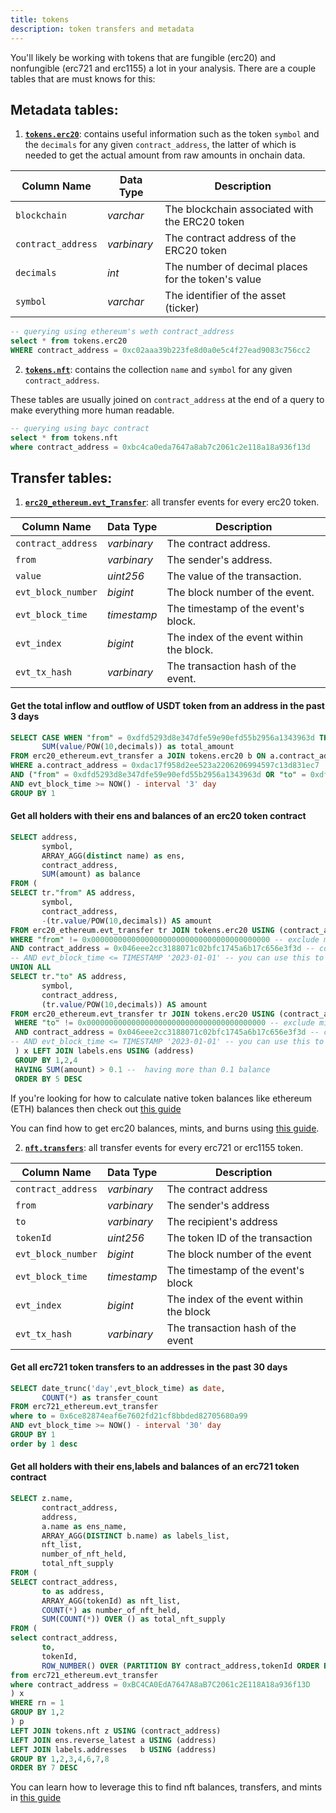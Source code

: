 ```yaml
---
title: tokens
description: token transfers and metadata
---
```


You'll likely be working with tokens that are fungible (erc20) and nonfungible (erc721 and erc1155) a lot in your analysis. There are a couple tables that are must knows for this:

## Metadata tables:

1. [**`tokens.erc20`**](https://spellbook-docs.dune.com/#!/model/model.spellbook.tokens_erc20): contains useful information such as the token `symbol` and the `decimals` for any given `contract_address`, the latter of which is needed to get the actual amount from raw amounts in onchain data.

| Column Name       | Data Type   | Description                                            |
|-------------------|-------------|--------------------------------------------------------|
| `blockchain`      | _varchar_   | The blockchain associated with the ERC20 token         |
| `contract_address`| _varbinary_ | The contract address of the ERC20 token                |
| `decimals`        | _int_       | The number of decimal places for the token's value     |
| `symbol`          | _varchar_   | The identifier of the asset (ticker)                   |


```sql
-- querying using ethereum's weth contract_address
select * from tokens.erc20
WHERE contract_address = 0xc02aaa39b223fe8d0a0e5c4f27ead9083c756cc2
```

2. [**`tokens.nft`**](https://spellbook-docs.dune.com/#!/model/model.spellbook.tokens_nft): contains the collection `name` and `symbol` for any given `contract_address`.

These tables are usually joined on `contract_address` at the end of a query to make everything more human readable.

```sql
-- querying using bayc contract
select * from tokens.nft
where contract_address = 0xbc4ca0eda7647a8ab7c2061c2e118a18a936f13d
```

## Transfer tables:

1. [**`erc20_ethereum.evt_Transfer`**](https://spellbook-docs.dune.com/#!/model/model.spellbook.transfers_ethereum_erc20): all transfer events for every erc20 token. 

| Column Name        | Data Type        | Description                                       |
|--------------------|------------------|---------------------------------------------------|
| `contract_address` | _varbinary_      | The contract address.                             |
| `from`             | _varbinary_      | The sender's address.                             |
| `value`            | _uint256_        | The value of the transaction.                     |
| `evt_block_number` | _bigint_         | The block number of the event.                    |
| `evt_block_time`   | _timestamp_      | The timestamp of the event's block.               |
| `evt_index`        | _bigint_         | The index of the event within the block.          |
| `evt_tx_hash`      | _varbinary_      | The transaction hash of the event.                |

#### Get the total inflow and outflow of USDT token from an address in the past 3 days

```sql
SELECT CASE WHEN "from" = 0xdfd5293d8e347dfe59e90efd55b2956a1343963d THEN 'Outflow' ELSE 'Inflow' END AS token_flow,
       SUM(value/POW(10,decimals)) as total_amount
FROM erc20_ethereum.evt_transfer a JOIN tokens.erc20 b ON a.contract_address = b.contract_address  
WHERE a.contract_address = 0xdac17f958d2ee523a2206206994597c13d831ec7
AND ("from" = 0xdfd5293d8e347dfe59e90efd55b2956a1343963d OR "to" = 0xdfd5293d8e347dfe59e90efd55b2956a1343963d)
AND evt_block_time >= NOW() - interval '3' day
GROUP BY 1
```

#### Get all holders with their ens and balances of an erc20 token contract

```sql
SELECT address,
       symbol,
       ARRAY_AGG(distinct name) as ens,
       contract_address,
       SUM(amount) as balance
FROM (
SELECT tr."from" AS address,
       symbol,
       contract_address,
       -(tr.value/POW(10,decimals)) AS amount
FROM erc20_ethereum.evt_transfer tr JOIN tokens.erc20 USING (contract_address)
WHERE "from" != 0x0000000000000000000000000000000000000000 -- exclude mint/burn addresses
AND contract_address = 0x046eee2cc3188071c02bfc1745a6b17c656e3f3d -- contract_address of the erc20 token 
-- AND evt_block_time <= TIMESTAMP '2023-01-01' -- you can use this to get snapshot data
UNION ALL
SELECT tr."to" AS address,
       symbol,
       contract_address,
       (tr.value/POW(10,decimals)) AS amount
FROM erc20_ethereum.evt_transfer tr JOIN tokens.erc20 USING (contract_address)
 WHERE "to" != 0x0000000000000000000000000000000000000000 -- exclude mint/burn addresses
 AND contract_address = 0x046eee2cc3188071c02bfc1745a6b17c656e3f3d -- contract_address of the erc20 token
-- AND evt_block_time <= TIMESTAMP '2023-01-01' -- you can use this to get snapshot data
 ) x LEFT JOIN labels.ens USING (address)
 GROUP BY 1,2,4
 HAVING SUM(amount) > 0.1 --  having more than 0.1 balance
 ORDER BY 5 DESC
```

If you're looking for how to calculate native token balances like ethereum (ETH) balances then check out [this guide](https://web3datadegens.substack.com/p/web3-sql-weekly-1-how-to-calculate)

You can find how to get erc20 balances, mints, and burns using [this guide](https://www.youtube.com/watch?v=LT_PB-Fso3M).

2. [**`nft.transfers`**](https://spellbook-docs.dune.com/#!/model/model.spellbook.nft_transfers): all transfer events for every erc721 or erc1155 token. 

| Column Name       | Data Type   | Description                                       |
|-------------------|-------------|---------------------------------------------------|
| `contract_address`| _varbinary_ | The contract address                              |
| `from`            | _varbinary_ | The sender's address                              |
| `to`              | _varbinary_ | The recipient's address                           |
| `tokenId`         | _uint256_   | The token ID of the transaction                   |
| `evt_block_number`| _bigint_    | The block number of the event                     |
| `evt_block_time`  | _timestamp_ | The timestamp of the event's block                |
| `evt_index`       | _bigint_    | The index of the event within the block           |
| `evt_tx_hash`     | _varbinary_ | The transaction hash of the event                 |

#### Get all erc721 token transfers to an addresses in the past 30 days

```sql
SELECT date_trunc('day',evt_block_time) as date,
       COUNT(*) as transfer_count
FROM erc721_ethereum.evt_transfer
where to = 0x6ce82874eaf6e7602fd21cf8bbded82705680a99
AND evt_block_time >= NOW() - interval '30' day
GROUP BY 1
order by 1 desc
```

#### Get all holders with their ens,labels and balances of an erc721 token contract

```sql
SELECT z.name,
       contract_address,
       address,
       a.name as ens_name,
       ARRAY_AGG(DISTINCT b.name) as labels_list,
       nft_list,
       number_of_nft_held,
       total_nft_supply
FROM (
SELECT contract_address,
       to as address,
       ARRAY_AGG(tokenId) as nft_list,
       COUNT(*) as number_of_nft_held,
       SUM(COUNT(*)) OVER () as total_nft_supply
FROM (
select contract_address,
       to,
       tokenId,
       ROW_NUMBER() OVER (PARTITION BY contract_address,tokenId ORDER BY evt_block_time DESC,evt_index DESC) as rn
from erc721_ethereum.evt_transfer
where contract_address = 0xBC4CA0EdA7647A8aB7C2061c2E118A18a936f13D
) x 
WHERE rn = 1
GROUP BY 1,2
) p
LEFT JOIN tokens.nft z USING (contract_address)
LEFT JOIN ens.reverse_latest a USING (address)
LEFT JOIN labels.addresses   b USING (address)
GROUP BY 1,2,3,4,6,7,8
ORDER BY 7 DESC
```

You can learn how to leverage this to find nft balances, transfers, and mints in [this guide](https://web3datadegens.substack.com/p/web3-sql-weekly-3-finding-all-nfts)